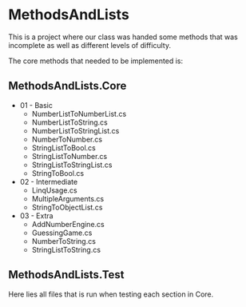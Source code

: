 # MethodsAndLists

This is a project where our class was handed some methods that was incomplete
as well as different levels of difficulty.

The core methods that needed to be implemented is:

## MethodsAndLists.Core
* 01 - Basic
  * NumberListToNumberList.cs
  * NumberListToString.cs
  * NumberListToStringList.cs
  * NumberToNumber.cs
  * StringListToBool.cs
  * StringListToNumber.cs
  * StringListToStringList.cs
  * StringToBool.cs
* 02 - Intermediate
  * LinqUsage.cs
  * MultipleArguments.cs
  * StringToObjectList.cs
* 03 - Extra
  * AddNumberEngine.cs
  * GuessingGame.cs
  * NumberToString.cs
  * StringListToString.cs

## MethodsAndLists.Test
Here lies all files that is run when testing each section in Core.
